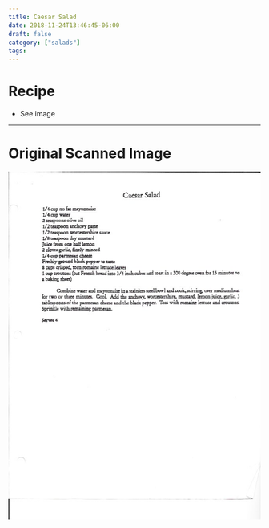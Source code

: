 ```yaml
---
title: Caesar Salad
date: 2018-11-24T13:46:45-06:00
draft: false
category: ["salads"]
tags:
---
```


# Recipe

- See image

-----

# Original Scanned Image

![](/salads/caesar-salad.png)
